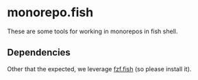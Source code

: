 # monorepo.fish

These are some tools for working in monorepos in fish shell.

## Dependencies

Other that the expected, we leverage [fzf.fish](https://github.com/PatrickF1/fzf.fish) (so please install it).
